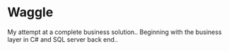 # Waggle
My attempt at a complete business solution.. Beginning with the business layer in C# and SQL server back end.. 
